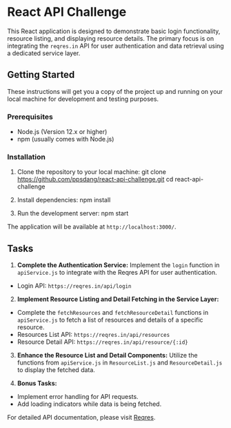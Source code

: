 # React API Challenge

This React application is designed to demonstrate basic login functionality, resource listing, and displaying resource details. The primary focus is on integrating the `reqres.in` API for user authentication and data retrieval using a dedicated service layer.

## Getting Started

These instructions will get you a copy of the project up and running on your local machine for development and testing purposes.

### Prerequisites

- Node.js (Version 12.x or higher)
- npm (usually comes with Node.js)

### Installation

1. Clone the repository to your local machine:
git clone https://github.com/ppsdang/react-api-challenge.git
cd react-api-challenge

2. Install dependencies:
npm install


3. Run the development server:
npm start


The application will be available at `http://localhost:3000/`.

## Tasks

1. **Complete the Authentication Service:**
Implement the `login` function in `apiService.js` to integrate with the Reqres API for user authentication.
- Login API: `https://reqres.in/api/login`

2. **Implement Resource Listing and Detail Fetching in the Service Layer:**
- Complete the `fetchResources` and `fetchResourceDetail` functions in `apiService.js` to fetch a list of resources and details of a specific resource.
- Resources List API: `https://reqres.in/api/resources`
- Resource Detail API: `https://reqres.in/api/resource/{:id}`

3. **Enhance the Resource List and Detail Components:**
Utilize the functions from `apiService.js` in `ResourceList.js` and `ResourceDetail.js` to display the fetched data.

4. **Bonus Tasks:**
- Implement error handling for API requests.
- Add loading indicators while data is being fetched.

For detailed API documentation, please visit [Reqres](https://reqres.in/).


